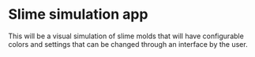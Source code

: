 # Slime simulation app

This will be a visual simulation of slime molds that will have configurable colors and settings that can be changed through an interface by the user.
